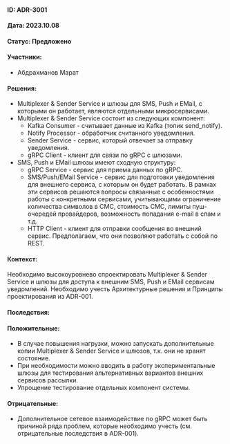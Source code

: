 #### ID: ADR-3001


#### Дата: 2023.10.08


#### Статус: Предложено


#### Участники:
* Абдрахманов Марат


#### Решения:
* Multiplexer & Sender Service и шлюзы для SMS, Push и EMail, с которыми он работает, являются отдельными микросервисами.
* Multiplexer & Sender Service состоит из следующих компонент:
    * Kafka Consumer - считывает данные из Kafka (топик send_notify).
    * Notify Processor - обработчик считанного уведомления.
    * Sender Service - сервис, который отвечает за отправку уведомления.
    * gRPC Client - клиент для связи по gRPC с шлюзами.
* SMS, Push и EMail шлюзы имеют сходную структуру:
    * gRPC Service - сервис для приема данных по gRPC.
    * SMS/Push/EMail Service - сервис для подготовки уведомления для внешнего сервиса, с которым он будет работать. В рамках эти сервисов решаются вопросы связанные с особенностями работы с конкретными сервисами, учитывающими ограничение количества символов в СМС, стоимость СМС, лимиты пуш-очередей провайдеров, возможность попадания e-mail в спам и т.д.
    * HTTP Client - клиент для отправки сообщения во внешний сервис. Предполагаем, что они позволяют работать с собой по REST.


#### Контекст:
Необходимо высокоуровнево спроектировать Multiplexer & Sender Service и шлюзы для доступа к внешним SMS, Push и EMail сервисам уведомлений. Необходимо учесть Архитектурные решения и Принципы проектирования из ADR-001.


#### Последствия:


#### Положительные:
* В случае повышения нагрузки, можно запускать дополнительные копии Multiplexer & Sender Service и шлюзов, т.к. они не хранят состояние.
* При необходимости можно вводить в работу экспериментальные шлюзы для тестирования альтернативных вариантов внешних сервисов рассылки.
* Упрощение тестирование отдельных компонент системы.


#### Отрицательные:
* Дополнительное сетевое взаимодействие по gRPC может быть причиной ряда проблем, которые необходимо учесть (см. отрицательные последствия в ADR-001).